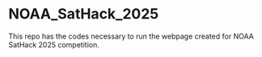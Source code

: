 # NOAA_SatHack_2025
This repo has the codes necessary to run the webpage created for NOAA SatHack 2025 competition.
